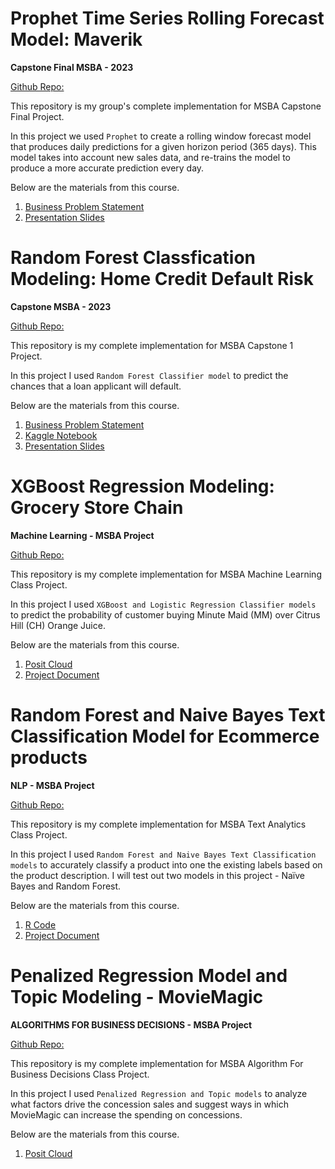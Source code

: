 # Prophet Time Series Rolling Forecast Model: Maverik
**Capstone Final MSBA - 2023**

[Github Repo:](https://github.com/bvasherchan/ProphetTimeSeriesModel)

This repository is my group's complete implementation for MSBA Capstone Final Project.

In this project we used ```Prophet``` to create a rolling window forecast model that produces daily predictions for a given horizon period (365 days). This model takes into account new sales data, and re-trains the model to produce a more accurate prediction every day.

Below are the materials from this course.

1. [Business Problem Statement](https://github.com/bvasherchan/ProphetTimeSeriesModel/blob/main/Maverick_%20Business%20Problem%20Statement.docx)
2. [Presentation Slides](https://github.com/bvasherchan/ProphetTimeSeriesModel/blob/main/Maverik%20Revenue%20Forecast.pptx)

# Random Forest Classfication Modeling: Home Credit Default Risk
**Capstone MSBA - 2023**

[Github Repo:](https://github.com/bvasherchan/Home_Credit_Loan)

This repository is my complete implementation for MSBA Capstone 1 Project.

In this project I used ```Random Forest Classifier model``` to predict the chances that a loan applicant will default.

Below are the materials from this course.

1. [Business Problem Statement](https://github.com/bvasherchan/bvasherchan/blob/main/Business%20Problem%20Statement.docx)
2. [Kaggle Notebook](https://www.kaggle.com/code/bivasherchan/home-credit-risk-notebook)
3. [Presentation Slides](https://github.com/bvasherchan/bvasherchan/blob/main/IS%206812%20-%20Capstone%20Presentation%20PZ%20-%204.8.23.pptx)

# XGBoost Regression Modeling: Grocery Store Chain
**Machine Learning - MSBA Project**

[Github Repo:](https://github.com/bvasherchan/XGBoost)

This repository is my complete implementation for MSBA Machine Learning Class Project.

In this project I used ```XGBoost and Logistic Regression Classifier models``` to predict the probability of customer buying Minute Maid (MM) over Citrus Hill (CH) Orange Juice.

Below are the materials from this course.
1. [Posit Cloud](https://posit.cloud/content/7032095)
2. [Project Document](https://github.com/bvasherchan/bvasherchan/blob/main/Final%20Project%20-%20MKTG%206620%20Final.docx)


# Random Forest and Naive Bayes Text Classification Model for Ecommerce products
**NLP - MSBA Project**

[Github Repo:](https://github.com/bvasherchan/NLP)

This repository is my complete implementation for MSBA Text Analytics Class Project.

In this project I used ```Random Forest and Naive Bayes Text Classification models``` to accurately classify a product into one the existing labels based on the product description. I will test out two models in this project - Naïve Bayes and Random Forest.

Below are the materials from this course.
1. [R Code](https://github.com/bvasherchan/NLP/blob/main/Text%20Analytics%20Project.Rmd)
2. [Project Document](https://github.com/bvasherchan/NLP/blob/main/Text%20Analytics%20-%20Project.docx)

# Penalized Regression Model and Topic Modeling - MovieMagic
**ALGORITHMS FOR BUSINESS DECISIONS - MSBA Project**

[Github Repo:](https://github.com/bvasherchan/Topic_Modeling)

This repository is my complete implementation for MSBA Algorithm For Business Decisions Class Project.

In this project I used ```Penalized Regression and Topic models``` to analyze what factors drive the concession sales and suggest ways in which MovieMagic can increase the spending on concessions.

Below are the materials from this course.
1. [Posit Cloud](https://posit.cloud/spaces/437482/content/6879542)


